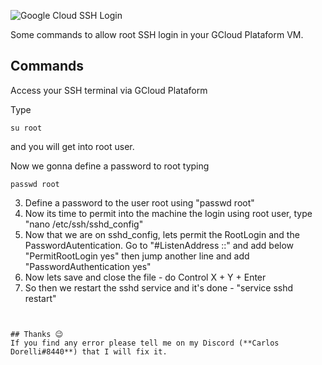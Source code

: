![Google Cloud SSH Login](https://i.imgur.com/SqHsYll.png)

Some commands to allow root SSH login in your GCloud Plataform VM.

## Commands

Access your SSH terminal via GCloud Plataform

Type
```
su root
```
and you will get into root user.

Now we gonna define a password to root typing
```
passwd root
```




3. Define a password to the user root using "passwd root"
4. Now its time to permit into the machine the login using root user, type "nano /etc/ssh/sshd_config"
5. Now that we are on sshd_config, lets permit the RootLogin and the PasswordAutentication. Go to "#ListenAddress ::" and add below "PermitRootLogin yes" then jump another line and add "PasswordAuthentication yes"
6. Now lets save and close the file - do Control X + Y + Enter
7. So then we restart the sshd service and it's done - "service sshd restart"
```

  
## Thanks 😉
If you find any error please tell me on my Discord (**Carlos Dorelli#8440**) that I will fix it.
